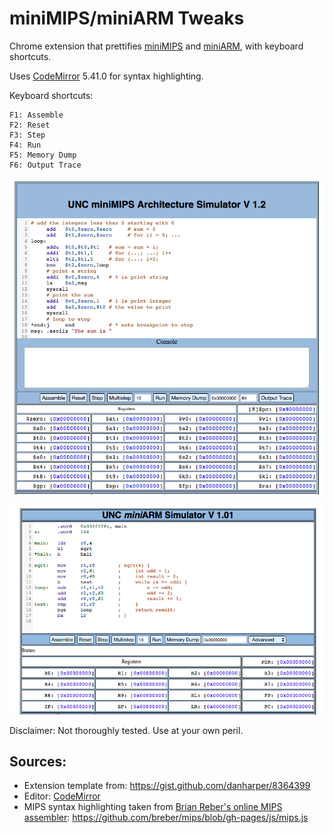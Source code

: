 # miniMIPS/miniARM Tweaks

Chrome extension that prettifies [miniMIPS](http://wwwx.cs.unc.edu/Courses/comp411-002-s17/tools/mips.html) and [miniARM](http://www.csbio.unc.edu/mcmillan/miniARM.html), with keyboard shortcuts.

Uses [CodeMirror](https://codemirror.net/) 5.41.0 for syntax highlighting.

Keyboard shortcuts:

```
F1: Assemble
F2: Reset
F3: Step
F4: Run
F5: Memory Dump
F6: Output Trace
```

![](screenshot_miniMIPS.png)

![](screenshot_miniARM.png)

Disclaimer: Not thoroughly tested. Use at your own peril.

## Sources:
- Extension template from: https://gist.github.com/danharper/8364399
- Editor: [CodeMirror](https://codemirror.net/)
- MIPS syntax highlighting taken from [Brian Reber's online MIPS assembler](https://github.com/breber/mips): https://github.com/breber/mips/blob/gh-pages/js/mips.js
